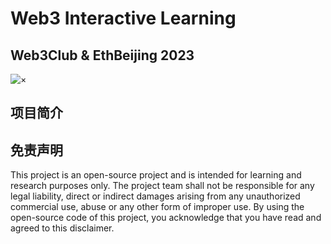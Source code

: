 # Web3 Interactive Learning
## Web3Club & EthBeijing 2023


![×](https://user-images.githubusercontent.com/76860915/229789325-103fd1d1-def6-4c96-88fa-46fb8f4b5762.png)

## 项目简介

## 免责声明
This project is an open-source project and is intended for learning and research purposes only. The project team shall not be responsible for any legal liability, direct or indirect damages arising from any unauthorized commercial use, abuse or any other form of improper use. By using the open-source code of this project, you acknowledge that you have read and agreed to this disclaimer. 
